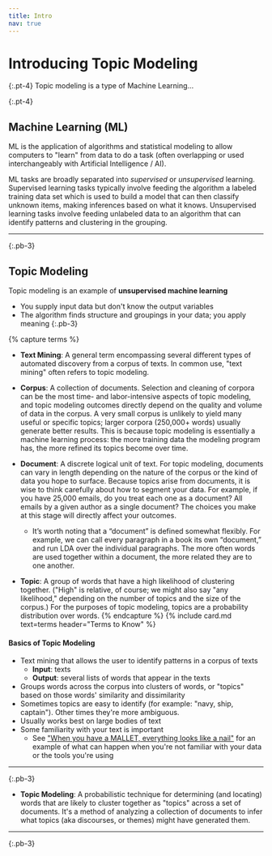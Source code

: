 ```yaml
---
title: Intro
nav: true
---
```


# Introducing Topic Modeling

{:.pt-4}
Topic modeling is a type of Machine Learning...

{:.pt-4}
## Machine Learning (ML)

ML is the application of algorithms and statistical modeling to allow computers to "learn" from data to do a task (often overlapping or used interchangeably with Artificial Intelligence / AI).

ML tasks are broadly separated into *supervised* or *unsupervised* learning.
Supervised learning tasks typically involve feeding the algorithm a labeled training data set which is used to build a model that can then classify unknown items, making inferences based on what it knows. 
Unsupervised learning tasks involve feeding unlabeled data to an algorithm that can identify patterns and clustering in the grouping. 

---
{:.pb-3}

## Topic Modeling

Topic modeling is an example of **unsupervised machine learning**
- You supply input data but don't know the output variables
- The algorithm finds structure and groupings in your data; you apply meaning
{:.pb-3}

{% capture terms %}
- **Text Mining**: A general term encompassing several different types of automated discovery from a corpus of texts.  In common use, "text mining" often refers to topic modeling. 

- **Corpus**:  A collection of documents.  Selection and cleaning of corpora can be the most time- and labor-intensive aspects of topic modeling, and topic modeling outcomes directly depend on the quality and volume of data in the corpus. A very small corpus is unlikely to yield many useful or specific topics; larger corpora (250,000+ words) usually generate better results.  This is because topic modeling is essentially a machine learning process: the more training data the modeling program has, the more refined its topics become over time. 

- **Document**:  A discrete logical unit of text.  For topic modeling, documents can vary in length depending on the nature of the corpus or the kind of data you hope to surface.  Because topics arise from documents, it is wise to think carefully about how to segment your data.  For example, if you have 25,000 emails, do you treat each one as a document?  All emails by a given author as a single document?  The choices you make at this stage will directly affect your outcomes.
    - It’s worth noting that a “document” is defined somewhat flexibly. For example, we can call every paragraph in a book its own “document,” and run LDA over the individual paragraphs. The more often words are used together within a document, the more related they are to one another.

- **Topic**: A group of words that have a high likelihood of clustering together.  ("High" is relative, of course; we might also say "any likelihood," depending on the number of topics and the size of the corpus.)  For the purposes of topic modeling, topics are a probability distribution over words. 
{% endcapture %}
{% include card.md text=terms header="Terms to Know" %}

#### Basics of Topic Modeling

- Text mining that allows the user to identify patterns in a corpus of texts
    - **Input**: texts 
    - **Output**: several lists of words that appear in the texts
- Groups words across the corpus into clusters of words, or "topics" based on those words' similarity and dissimilarity
- Sometimes topics are easy to identify (for example: "navy, ship, captain"). Other times they're more ambiguous.
- Usually works best on large bodies of text
- Some familiarity with your text is important
    - See ["When you have a MALLET, everything looks like a nail"](http://sappingattention.blogspot.com/2012/11/when-you-have-mallet-everything-looks.html) for an example of what can happen when you're not familiar with your data or the tools you're using

---
{:.pb-3}

- **Topic Modeling**: A probabilistic technique for determining (and locating) words that are likely to cluster together as "topics" across a set of documents. It's a method of analyzing a collection of documents to infer what topics (aka discourses, or themes) might have generated them.

---
{:.pb-3}

